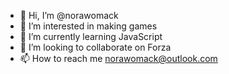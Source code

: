 - 👋 Hi, I’m @norawomack
- 👀 I’m interested in making games
- 🌱 I’m currently learning JavaScript
- 💞️ I’m looking to collaborate on Forza
- 📫 How to reach me norawomack@outlook.com

<!---
norawomack/norawomack is a ✨ special ✨ repository because its `README.md` (this file) appears on your GitHub profile.
You can click the Preview link to take a look at your changes.
--->
